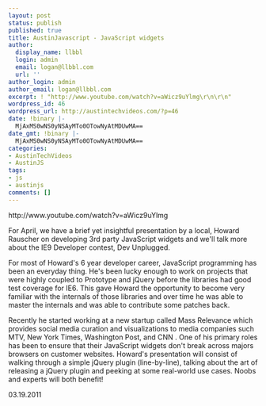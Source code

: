 ```yaml
---
layout: post
status: publish
published: true
title: AustinJavascript - JavaScript widgets
author:
  display_name: llbbl
  login: admin
  email: logan@llbbl.com
  url: ''
author_login: admin
author_email: logan@llbbl.com
excerpt: ! "http://www.youtube.com/watch?v=aWicz9uYlmg\r\n\r\n"
wordpress_id: 46
wordpress_url: http://austintechvideos.com/?p=46
date: !binary |-
  MjAxMS0wNS0yNSAyMTo0OTowNyAtMDUwMA==
date_gmt: !binary |-
  MjAxMS0wNS0yNSAyMTo0OTowNyAtMDUwMA==
categories:
- AustinTechVideos
- AustinJS
tags:
- js
- austinjs
comments: []
---
```

<p>http://www.youtube.com/watch?v=aWicz9uYlmg</p>
<p><a id="more"></a><a id="more-46"></a></p>
<p>For April, we have a brief yet insightful presentation by a local, Howard Rauscher on developing 3rd party JavaScript widgets and we'll talk more about the IE9 Developer contest, Dev Unplugged.</p>
<p>For most of Howard's 6 year developer career, JavaScript programming has been an everyday thing. He's been lucky enough to work on projects that were highly coupled to Prototype and jQuery before the libraries had good test coverage for IE6. This gave Howard the opportunity to become very familiar with the internals of those libraries and over time he was able to master the internals and was able to contribute some patches back.</p>
<p>Recently he started working at a new startup called Mass Relevance which provides social media curation and visualizations to media companies such MTV, New York Times, Washington Post, and CNN . One of his primary roles has been to ensure that their JavaScript widgets don't break across majors browsers on customer websites. Howard's presentation will consist of walking through a simple jQuery plugin (line-by-line), talking about the art of releasing a jQuery plugin and peeking at some real-world use cases. Noobs and experts will both benefit!</p>
<p>03.19.2011</p>
